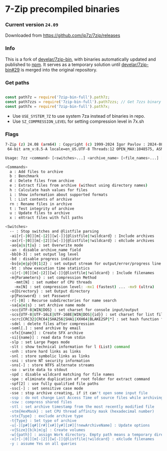 # 7-Zip precompiled binaries
### Current version `24.09`
Downloaded from https://github.com/ip7z/7zip/releases

### Info

This is a fork of [develar/7zip-bin](https://github.com/develar/7zip-bin), with binaries automatically updated and published to [npm](https://www.npmjs.com/package/7zip-bin-full). It serves as a temporary solution until [develar/7zip-bin#29](https://github.com/develar/7zip-bin/pull/29) is merged into the original repository.

### Get paths

``` js

const path7z = require('7zip-bin-full').path7z;
const path7zzs = require('7zip-bin-full').path7zzs; // Get 7zzs binary instead of 7zz (Only for Linux)
const path7x = require('7zip-bin-full').path7x;

```

- Use `USE_SYSTEM_7Z` to use system 7za instead of binaries in repo.
- Use `SZ_COMPRESSION_LEVEL` for setting compression level in 7x.sh

### Flags

``` bash
7-Zip (z) 24.08 (arm64) : Copyright (c) 1999-2024 Igor Pavlov : 2024-08-11
 64-bit arm_v:8.5-A locale=en_US.UTF-8 Threads:12 OPEN_MAX:1048575, ASM

Usage: 7zz <command> [<switches>...] <archive_name> [<file_names>...] [@listfile]

<Commands>
  a : Add files to archive
  b : Benchmark
  d : Delete files from archive
  e : Extract files from archive (without using directory names)
  h : Calculate hash values for files
  i : Show information about supported formats
  l : List contents of archive
  rn : Rename files in archive
  t : Test integrity of archive
  u : Update files to archive
  x : eXtract files with full paths

<Switches>
  -- : Stop switches and @listfile parsing
  -ai[r[-|0]][m[-|2]][w[-]]{@listfile|!wildcard} : Include archives
  -ax[r[-|0]][m[-|2]][w[-]]{@listfile|!wildcard} : eXclude archives
  -ao{a|s|t|u} : set Overwrite mode
  -an : disable archive_name field
  -bb[0-3] : set output log level
  -bd : disable progress indicator
  -bs{o|e|p}{0|1|2} : set output stream for output/error/progress line
  -bt : show execution time statistics
  -i[r[-|0]][m[-|2]][w[-]]{@listfile|!wildcard} : Include filenames
  -m{Parameters} : set compression Method
    -mmt[N] : set number of CPU threads
    -mx[N] : set compression level: -mx1 (fastest) ... -mx9 (ultra)
  -o{Directory} : set Output directory
  -p{Password} : set Password
  -r[-|0] : Recurse subdirectories for name search
  -sa{a|e|s} : set Archive name mode
  -scc{UTF-8|WIN|DOS} : set charset for console input/output
  -scs{UTF-8|UTF-16LE|UTF-16BE|WIN|DOS|{id}} : set charset for list files
  -scrc[CRC32|CRC64|SHA256|SHA1|XXH64|BLAKE2SP|*] : set hash function for x, e, h commands
  -sdel : delete files after compression
  -seml[.] : send archive by email
  -sfx[{name}] : Create SFX archive
  -si[{name}] : read data from stdin
  -slp : set Large Pages mode
  -slt : show technical information for l (List) command
  -snh : store hard links as links
  -snl : store symbolic links as links
  -sni : store NT security information
  -sns[-] : store NTFS alternate streams
  -so : write data to stdout
  -spd : disable wildcard matching for file names
  -spe : eliminate duplication of root folder for extract command
  -spf[2] : use fully qualified file paths
  -ssc[-] : set sensitive case mode
  -sse : stop archive creating, if it can't open some input file
  -ssp : do not change Last Access Time of source files while archiving
  -ssw : compress shared files
  -stl : set archive timestamp from the most recently modified file
  -stm{HexMask} : set CPU thread affinity mask (hexadecimal number)
  -stx{Type} : exclude archive type
  -t{Type} : Set type of archive
  -u[-][p#][q#][r#][x#][y#][z#][!newArchiveName] : Update options
  -v{Size}[b|k|m|g] : Create volumes
  -w[{path}] : assign Work directory. Empty path means a temporary directory
  -x[r[-|0]][m[-|2]][w[-]]{@listfile|!wildcard} : eXclude filenames
  -y : assume Yes on all queries
```